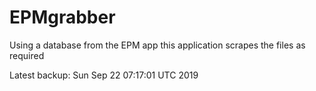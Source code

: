 # EPMgrabber
Using a database from the EPM app this application scrapes the files as required


Latest backup: Sun Sep 22 07:17:01 UTC 2019
